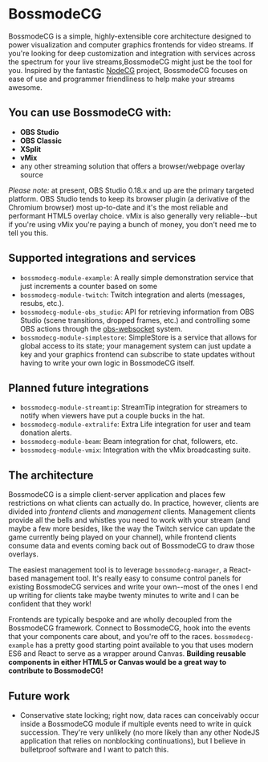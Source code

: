 # BossmodeCG #
BossmodeCG is a simple, highly-extensible core architecture designed to power visualization and computer graphics frontends for video streams. If you're looking for deep customization and integration with services across the spectrum for your live streams,BossmodeCG might just be the tool for you. Inspired by the fantastic [NodeCG](https://github.com/nodecg/nodecg) project, BossmodeCG focuses on ease of use and programmer friendliness to help make your streams awesome.

## You can use BossmodeCG with: ##
- **OBS Studio**
- **OBS Classic**
- **XSplit**
- **vMix**
- any other streaming solution that offers a browser/webpage overlay source

*Please note:* at present, OBS Studio 0.18.x and up are the primary targeted platform. OBS Studio tends to keep its browser plugin (a derivative of the Chromium browser) most up-to-date and it's the most reliable and performant HTML5 overlay choice. vMix is also generally very reliable--but if you're using vMix you're paying a bunch of money, you don't need me to tell you this.

## Supported integrations and services ##
- `bossmodecg-module-example`: A really simple demonstration service that just increments a counter based on some 
- `bossmodecg-module-twitch`: Twitch integration and alerts (messages, resubs, etc.).
- `bossmodecg-module-obs_studio`: API for retrieving information from OBS Studio (scene transitions, dropped frames, etc.) and controlling some OBS actions through the [obs-websocket](https://github.com/Palakis/obs-websocket) system.
- `bossmodecg-module-simplestore`: SimpleStore is a service that allows for global access to its state; your management system can just update a key and your graphics frontend can subscribe to state updates without having to write your own logic in BossmodeCG itself.

## Planned future integrations ##
- `bossmodecg-module-streamtip`: StreamTip integration for streamers to notify when viewers have put a couple bucks in the hat.
- `bossmodecg-module-extralife`: Extra Life integration for user and team donation alerts.
- `bossmodecg-module-beam`: Beam integration for chat, followers, etc.
- `bossmodecg-module-vmix`: Integration with the vMix broadcasting suite.

## The architecture ##
BossmodeCG is a simple client-server application and places few restrictions on what clients can actually do. In practice, however, clients are divided into _frontend_ clients and _management_ clients. Management clients provide all the bells and whistles you need to work with your stream (and maybe a few more besides, like the way the Twitch service can update the game currently being played on your channel), while frontend clients consume data and events coming back out of BossmodeCG to draw those overlays.

The easiest management tool is to leverage `bossmodecg-manager`, a React-based management tool. It's really easy to consume control panels for existing BossmodeCG services and write your own--most of the ones I end up writing for clients take maybe twenty minutes to write and I can be confident that they work!

Frontends are typically bespoke and are wholly decoupled from the BossmodeCG framework. Connect to BossmodeCG, hook into the events that your components care about, and you're off to the races. `bossmodecg-example` has a pretty good starting point available to you that uses modern ES6 and React to serve as a wrapper around Canvas.  **Building reusable components in either HTML5 or Canvas would be a great way to contribute to BossmodeCG!**


## Future work ##
- Conservative state locking; right now, data races can conceivably occur inside a BossmodeCG module if multiple events need to write in quick succession. They're very unlikely (no more likely than any other NodeJS application that relies on nonblocking continuations), but I believe in bulletproof software and I want to patch this. 
